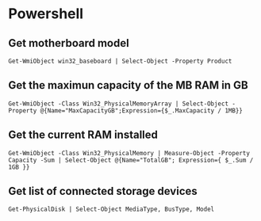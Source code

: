 
# Powershell

## Get motherboard model

`Get-WmiObject win32_baseboard | Select-Object -Property Product`

## Get the maximun capacity of the MB RAM in GB

 `Get-WmiObject -Class Win32_PhysicalMemoryArray | Select-Object -Property @{Name="MaxCapacityGB";Expression={$_.MaxCapacity / 1MB}}`

## Get the current RAM installed

 `Get-WmiObject -Class Win32_PhysicalMemory | Measure-Object -Property Capacity -Sum | Select-Object @{Name="TotalGB"; Expression={ $_.Sum / 1GB }}`

## Get list of connected storage devices

 `Get-PhysicalDisk | Select-Object MediaType, BusType, Model`
